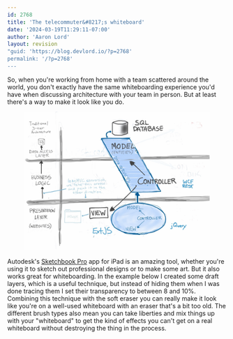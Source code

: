 ```yaml
---
id: 2768
title: 'The telecommuter&#8217;s whiteboard'
date: '2024-03-19T11:29:11-07:00'
author: 'Aaron Lord'
layout: revision
"guid: 'https://blog.devlord.io/?p=2768'
permalink: '/?p=2768'
---
```


<!-- wp:paragraph -->
<p>So, when you're working from home with a team scattered around the world, you don't exactly have the same whiteboarding experience you'd have when discussing architecture with your team in person. But at least there's a way to make it look like you do.</p>
<!-- /wp:paragraph -->

<!-- wp:image {"linkDestination":"custom"} -->
<figure class="wp-block-image"><a href="/assets/img/2012/11/20121102-2248511.jpg"><img src="/assets/img/2012/11/20121102-2248511.jpg" alt="20121102-224851.jpg"/></a></figure>
<!-- /wp:image -->

<!-- wp:paragraph -->
<p>Autodesk's <a href="http:// https://itunes.apple.com/us/app/sketchbook-pro-for-ipad/id364253478?mt=8">Sketchbook Pro</a> app for iPad is an amazing tool, whether you're using it to sketch out professional designs or to make some art. But it also works great for whiteboarding. In the example below I created some draft layers, which is a useful technique, but instead of hiding them when I was done tracing them I set their transparency to between 8 and 10%. Combining this technique with the soft eraser you can really make it look like you're on a well-used whiteboard with an eraser that's a bit too old. The different brush types also mean you can take liberties and mix things up with your "whiteboard" to get the kind of effects you can't get on a real whiteboard without destroying the thing in the process.</p>
<!-- /wp:paragraph -->